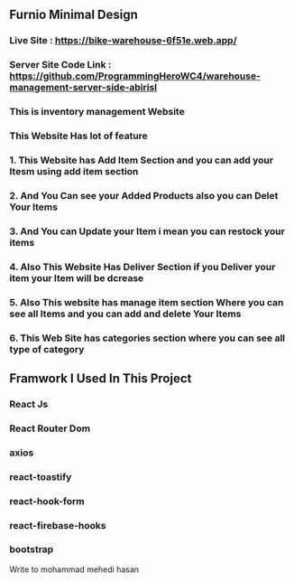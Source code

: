 ## Furnio Minimal Design
### Live Site : https://bike-warehouse-6f51e.web.app/
### Server Site Code Link : https://github.com/ProgrammingHeroWC4/warehouse-management-server-side-abirisl
### This is inventory management Website 
### This Website Has lot of feature 
### 1. This Website has Add Item Section and you can add your Itesm using add item section
### 2. And You Can see your Added Products also you can Delet Your Items 
### 3. And You can Update your Item i mean you can restock your items 
### 4. Also This Website Has Deliver Section if you Deliver your item your Item will be dcrease 
### 5. Also This website has manage item section Where you can see all Items and you can add and delete Your Items
### 6. This Web Site has categories section where you can see all type of category 

## Framwork I Used In This Project
### React Js 
### React Router Dom
### axios 
### react-toastify 
### react-hook-form 
### react-firebase-hooks 
### bootstrap
Write to mohammad mehedi hasan
